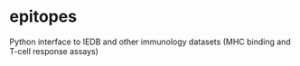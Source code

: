 epitopes
=======

Python interface to IEDB and other immunology datasets (MHC binding and T-cell response assays)
